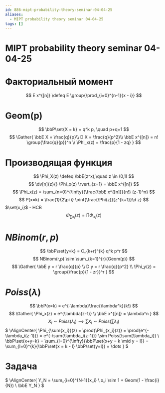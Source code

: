 ```yaml
---
id: 886-mipt-probability-theory-seminar-04-04-25
aliases:
  - MIPT probability theory seminar 04-04-25
tags: []
---
```


# MIPT probability theory seminar 04-04-25

# Факториальный момент
$$
E x^{[n]} \defeq E \group{\prod_{i=0}^{n-1}{x - i}}
$$

# Geom(p)
$$
\bbP\set{X = k} = q^k p, \quad p+q=1
$$
$$
\Gather{
\bbE X = \frac{q}{p}\\
D X = \frac{q}{p^2}\\
\bbE x^{[n]} = n! \group{\frac{q}{p}}^n \\
\Phi_x(z) = \frac{p}{1 - zq}
}
$$

# Производящая функция
$$
\Phi_X(z) \defeq \bbE(z^x),\quad z \in (0,1)
$$
$$
\dv[n]{z}{} \Phi_x(z) \rvert_{z=1} = \bbE x^{[n]}
$$
$$
\Phi_x(z) = \sum_{n=0}^{\infty}{\frac{\bbE x^{[n]}}{n!} (z-1)^n}
$$
$$
P(x=k) = \frac{1}{2\pi i} \oint{\frac{\Phi(z)}{z^{k+1}}\d z}
$$
$\set{x_i}$ - НСВ
 $$
\Phi_{\sum{x_i}}(z) = \prod{\Phi_{x_i}(z)}
$$

# $NBinom(r,p)$

$$
\bbP\set{y=k} = C_{k+r}^{k} q^k p^r
$$
$$
NBinom(r,p) \sim \sum_{k=1}^{r}{Geom(p)}
$$
$$
\Gather{
\bbE y = r \frac{q}{p} \\
D y = r \frac{q}{p^2} \\
\Phi_y(z) = \group{\frac{p}{1 - zr}}^r
}
$$

# $Poiss(\lambda)$
$$
\bbP(x=k) = e^{-\lambda}\frac{\lambda^k}{k!}
$$
$$
\Gather{
\Phi_x(z) = e^{\lambda(z-1)} \\
\bbE x^{[n]} = \lambda^n
}
$$
$$
X_i \sim Poiss(\lambda_i) \implies \sum{X_i} \sim Poiss(\sum{\lambda_i})
$$
$
\AlignCenter{
\Phi_{\sum{x_i}}(z) = \prod{\Phi_{x_i}(z)} = \prod{e^{-\lambda_i(z-1)}} = 
e^{-\sum{\lambda_i(z-1)}} \sim Poiss(\sum{\lambda_i}) \\
\bbP\set{x+y=k} = \sum_{l=0}^{\infty}{\bbP\set{x+y = k \mid y = l}} =
\sum_{l=0}^{k}{\bbP\set{x = k - l} \bbP\set{y=l}} = \dots
}
$ 

# Задача
$
\AlignCenter{
Y_N = \sum_{i=0}^{N-1}{x_i} \\
x_i \sim 1 + Geom(1 - \frac{i}{N}) \\
\bbE Y_N
}
$
